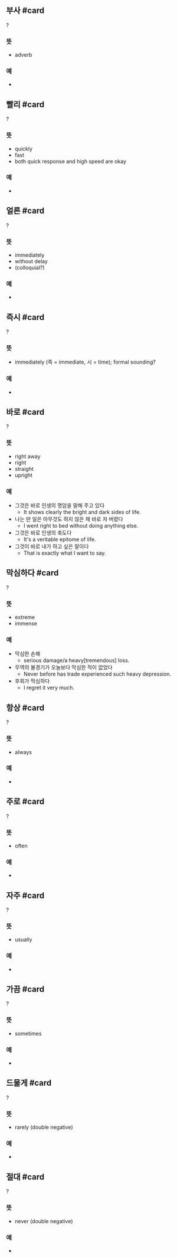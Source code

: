 ## 부사 #card
?
### 뜻
- adverb
### 예
-
<!--SR:!2025-07-08,115,210-->

## 빨리 #card
?
### 뜻
- quickly
- fast
- both quick response and high speed are okay
### 예
-
<!--SR:!2025-05-03,92,246-->

## 얼른 #card
?
### 뜻
- immediately
- without delay
- (colloquial?)
### 예
-
<!--SR:!2025-03-31,70,245-->

## 즉시 #card
?
### 뜻
- immediately (즉 = immediate, 시 = time); formal sounding?
### 예
-
<!--SR:!2025-05-24,96,246-->

## 바로 #card
?
### 뜻
- right away
- right
- straight
- upright
### 예
- 그것은 바로 인생의 명암을 말해 주고 있다
	- It shows clearly the bright and dark sides of life.
- 나는 딴 일은 아무것도 하지 않은 채 바로 자 버렸다
	- I went right to bed without doing anything else.
- 그것은 바로 인생의 축도다
	- It's a veritable epitome of life.
- 그것이 바로 내가 하고 싶은 말이다
	- That is exactly what I want to say.
<!--SR:!2025-04-16,58,225-->

## 막심하다 #card
?
### 뜻
- extreme
- immense
### 예
- 막심한 손해
	- serious damage/a heavy[tremendous] loss.
- 무역의 불경기가 오늘보다 막심한 적이 없었다
	- Never before has trade experienced such heavy depression.
- 후회가 막심하다
	- I regret it very much.
<!--SR:!2025-04-25,33,164-->

## 항상 #card
?
### 뜻
- always
### 예
-
<!--SR:!2025-03-26,2,238-->

## 주로 #card
?
### 뜻
- often
### 예
-
<!--SR:!2025-03-25,5,238-->

## 자주 #card
?
### 뜻
- usually
### 예
-

## 가끔 #card
?
### 뜻
- sometimes
### 예
-

## 드물게 #card
?
### 뜻
- rarely (double negative)
### 예
-

## 절대 #card
?
### 뜻
- never (double negative)
### 예
-



